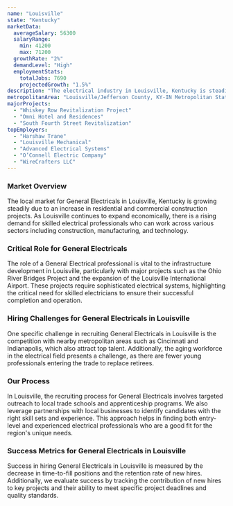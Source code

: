 ```yaml
---
name: "Louisville"
state: "Kentucky"
marketData:
  averageSalary: 56300
  salaryRange:
    min: 41200
    max: 71200
  growthRate: "2%"
  demandLevel: "High"
  employmentStats:
    totalJobs: 7690
    projectedGrowth: "1.5%"
description: "The electrical industry in Louisville, Kentucky is steadily growing with a range of opportunities, especially in industrial and residential settings."
metropolitanArea: "Louisville/Jefferson County, KY-IN Metropolitan Statistical Area"
majorProjects:
  - "Whiskey Row Revitalization Project"
  - "Omni Hotel and Residences"
  - "South Fourth Street Revitalization"
topEmployers:
  - "Harshaw Trane"
  - "Louisville Mechanical"
  - "Advanced Electrical Systems"
  - "O’Connell Electric Company"
  - "WireCrafters LLC"
---
```


### Market Overview
The local market for General Electricals in Louisville, Kentucky is growing steadily due to an increase in residential and commercial construction projects. As Louisville continues to expand economically, there is a rising demand for skilled electrical professionals who can work across various sectors including construction, manufacturing, and technology.

### Critical Role for General Electricals
The role of a General Electrical professional is vital to the infrastructure development in Louisville, particularly with major projects such as the Ohio River Bridges Project and the expansion of the Louisville International Airport. These projects require sophisticated electrical systems, highlighting the critical need for skilled electricians to ensure their successful completion and operation.

### Hiring Challenges for General Electricals in Louisville
One specific challenge in recruiting General Electricals in Louisville is the competition with nearby metropolitan areas such as Cincinnati and Indianapolis, which also attract top talent. Additionally, the aging workforce in the electrical field presents a challenge, as there are fewer young professionals entering the trade to replace retirees.

### Our Process
In Louisville, the recruiting process for General Electricals involves targeted outreach to local trade schools and apprenticeship programs. We also leverage partnerships with local businesses to identify candidates with the right skill sets and experience. This approach helps in finding both entry-level and experienced electrical professionals who are a good fit for the region's unique needs.

### Success Metrics for General Electricals in Louisville
Success in hiring General Electricals in Louisville is measured by the decrease in time-to-fill positions and the retention rate of new hires. Additionally, we evaluate success by tracking the contribution of new hires to key projects and their ability to meet specific project deadlines and quality standards.